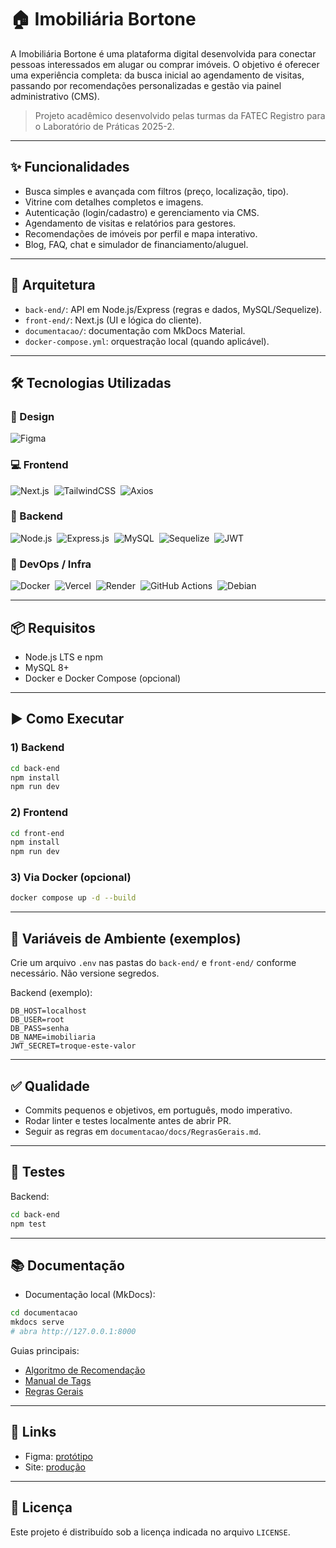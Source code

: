 # 🏠 Imobiliária Bortone

A Imobiliária Bortone é uma plataforma digital desenvolvida para conectar pessoas interessados em alugar ou comprar imóveis.
O objetivo é oferecer uma experiência completa: da busca inicial ao agendamento de visitas, passando por recomendações personalizadas e gestão via painel administrativo (CMS).


> Projeto acadêmico desenvolvido pelas turmas da FATEC Registro para o Laboratório de Práticas 2025-2.

---

## ✨ Funcionalidades

- Busca simples e avançada com filtros (preço, localização, tipo).
- Vitrine com detalhes completos e imagens.
- Autenticação (login/cadastro) e gerenciamento via CMS.
- Agendamento de visitas e relatórios para gestores.
- Recomendações de imóveis por perfil e mapa interativo.
- Blog, FAQ, chat e simulador de financiamento/aluguel.

---

## 🧱 Arquitetura

- `back-end/`: API em Node.js/Express (regras e dados, MySQL/Sequelize).
- `front-end/`: Next.js (UI e lógica do cliente).
- `documentacao/`: documentação com MkDocs Material.
- `docker-compose.yml`: orquestração local (quando aplicável).

---

## 🛠️ Tecnologias Utilizadas

### 🎨 Design
![Figma](https://img.shields.io/badge/Figma-0D1117?style=for-the-badge&logo=figma)&nbsp;

### 💻 Frontend
![Next.js](https://img.shields.io/badge/Next.js-0D1117?style=for-the-badge&logo=next.js)&nbsp;
![TailwindCSS](https://img.shields.io/badge/TailwindCSS-0D1117?style=for-the-badge&logo=tailwindcss)&nbsp;
![Axios](https://img.shields.io/badge/Axios-0D1117?style=for-the-badge&logo=axios)&nbsp;

### 🔧 Backend
![Node.js](https://img.shields.io/badge/Node.js-0D1117?style=for-the-badge&logo=node.js)&nbsp;
![Express.js](https://img.shields.io/badge/Express.js-0D1117?style=for-the-badge&logo=express)&nbsp;
![MySQL](https://img.shields.io/badge/MySQL-0D1117?style=for-the-badge&logo=mysql)&nbsp;
![Sequelize](https://img.shields.io/badge/Sequelize-0D1117?style=for-the-badge&logo=sequelize)&nbsp;
![JWT](https://img.shields.io/badge/JWT-0D1117?style=for-the-badge&logo=jsonwebtokens)&nbsp;

### 🚀 DevOps / Infra
![Docker](https://img.shields.io/badge/Docker-0D1117?style=for-the-badge&logo=docker)&nbsp;
![Vercel](https://img.shields.io/badge/Vercel-0D1117?style=for-the-badge&logo=vercel)&nbsp;
![Render](https://img.shields.io/badge/Render-0D1117?style=for-the-badge&logo=render)&nbsp;
![GitHub Actions](https://img.shields.io/badge/GitHub%20Actions-0D1117?style=for-the-badge&logo=githubactions)&nbsp;
![Debian](https://img.shields.io/badge/Debian-0D1117?style=for-the-badge&logo=debian)&nbsp;

---

## 📦 Requisitos

- Node.js LTS e npm
- MySQL 8+
- Docker e Docker Compose (opcional)

---

## ▶️ Como Executar

### 1) Backend

```bash
cd back-end
npm install
npm run dev
```

### 2) Frontend

```bash
cd front-end
npm install
npm run dev
```

### 3) Via Docker (opcional)

```bash
docker compose up -d --build
```

---

## 🔐 Variáveis de Ambiente (exemplos)

Crie um arquivo `.env` nas pastas do `back-end/` e `front-end/` conforme necessário. Não versione segredos.

Backend (exemplo):

```env
DB_HOST=localhost
DB_USER=root
DB_PASS=senha
DB_NAME=imobiliaria
JWT_SECRET=troque-este-valor
```

---

## ✅ Qualidade

- Commits pequenos e objetivos, em português, modo imperativo.
- Rodar linter e testes localmente antes de abrir PR.
- Seguir as regras em `documentacao/docs/RegrasGerais.md`.

---

## 🧪 Testes

Backend:

```bash
cd back-end
npm test
```

---

## 📚 Documentação

- Documentação local (MkDocs):

```bash
cd documentacao
mkdocs serve
# abra http://127.0.0.1:8000
```

Guias principais:

- [Algoritmo de Recomendação](documentacao/docs/AlgoritmoDeRecomendacao.md)
- [Manual de Tags](documentacao/docs/ManualdeTags.md)
- [Regras Gerais](documentacao/docs/RegrasGerais.md)

---

## 🔗 Links

- Figma: <a href="https://www.figma.com/design/w1ARo0t9N2womJ0ffCi4Wt/Laborat%C3%B3rio-de-Pratica---UX?node-id=0-1&t=41vb1y7A3luaibf8-1" target="_blank" rel="noreferrer">protótipo</a>
- Site: <a href="https://imobiliaria-bortone.vercel.app/" target="_blank" rel="noreferrer">produção</a>

---

## 📝 Licença

Este projeto é distribuído sob a licença indicada no arquivo `LICENSE`.
